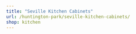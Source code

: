 ```yaml
---
title: "Seville Kitchen Cabinets"
url: /huntington-park/seville-kitchen-cabinets/
shop: kitchen
---
```

